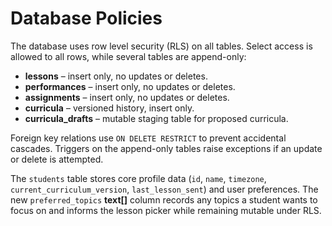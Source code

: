 # Database Policies

The database uses row level security (RLS) on all tables. Select access is allowed to all rows, while several tables are append-only:

- **lessons** – insert only, no updates or deletes.
- **performances** – insert only, no updates or deletes.
- **assignments** – insert only, no updates or deletes.
- **curricula** – versioned history, insert only.
 - **curricula_drafts** – mutable staging table for proposed curricula.

Foreign key relations use `ON DELETE RESTRICT` to prevent accidental cascades. Triggers on the append-only tables raise exceptions if an update or delete is attempted.

The `students` table stores core profile data (`id`, `name`, `timezone`, `current_curriculum_version`, `last_lesson_sent`) and user preferences. The new `preferred_topics` **text[]** column records any topics a student wants to focus on and informs the lesson picker while remaining mutable under RLS.
